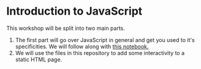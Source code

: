# Introduction to JavaScript

This workshop will be split into two main parts.

1. The first part will go over JavaScript in general and get you used to it's specificities. We will follow along with [this notebook.](https://colab.research.google.com/drive/1cc21op3KzKDN0FWEicJHn0JzRz7PwwAk?usp=sharing)
2. We will use the files in this repository to add some interactivity to a static HTML page.